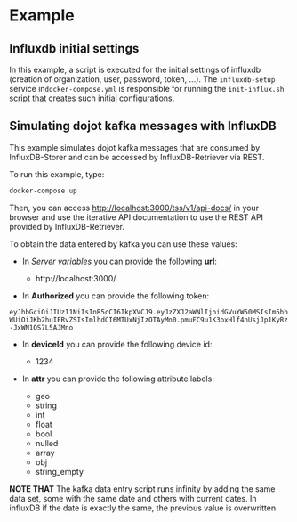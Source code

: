 
# Example

## Influxdb initial settings

In this example, a script is executed for the initial settings of influxdb (creation of organization, user, password, token, ...). The `influxdb-setup` service in`docker-compose.yml` is responsible for running the `init-influx.sh` script that creates such initial configurations.

## Simulating dojot kafka messages with InfluxDB

This example simulates dojot kafka messages that are consumed by InfluxDB-Storer and can be accessed by InfluxDB-Retriever via REST.

To run this example, type:

```sh
docker-compose up
```

Then, you can access [http://localhost:3000/tss/v1/api-docs/](http://localhost:3000/tss/v1/api-docs/) in your browser and use the iterative API documentation to use the REST API provided by InfluxDB-Retriever.

To obtain the data entered by kafka you can use these values:

- In *Server variables*  you can provide the following **url**:
  - http://localhost:3000/

- In **Authorized** you can provide the following token:

`eyJhbGciOiJIUzI1NiIsInR5cCI6IkpXVCJ9.eyJzZXJ2aWNlIjoidGVuYW50MSIsIm5hbWUiOiJKb2huIERvZSIsImlhdCI6MTUxNjIzOTAyMn0.pmuFC9u1K3oxHlf4nUsjJp1KyRz-JxWN1QS7L5AJMno`

- In **deviceId** you can provide the following device id:
  - 1234

- In **attr** you can provide the following attribute labels:
  - geo
  - string
  - int
  - float
  - bool
  - nulled
  - array
  - obj
  - string_empty

__NOTE THAT__ The kafka data entry script runs infinity by adding the same data set, some with the same date and others with current dates. In influxDB if the date is exactly the same, the previous value is overwritten.
